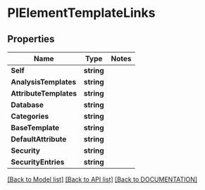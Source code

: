 # PIElementTemplateLinks

## Properties
Name | Type | Notes
------------ | ------------- | -------------
**Self** | **string**
**AnalysisTemplates** | **string**
**AttributeTemplates** | **string**
**Database** | **string**
**Categories** | **string**
**BaseTemplate** | **string**
**DefaultAttribute** | **string**
**Security** | **string**
**SecurityEntries** | **string**

[[Back to Model list]](../../DOCUMENTATION.md#documentation-for-models) [[Back to API list]](../../DOCUMENTATION.md#documentation-for-api-endpoints) [[Back to DOCUMENTATION]](../../DOCUMENTATION.md)
